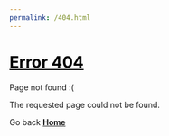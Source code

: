 ```yaml
---
permalink: /404.html
---
```


# <a href="https://raw.githubusercontent.com/lukemanners/Luke-Manners/gh-pages/images/danny.jpeg" style="color:black"> Error 404 </a>

Page not found :(

The requested page could not be found.

Go back <b> [Home](index) </b>

